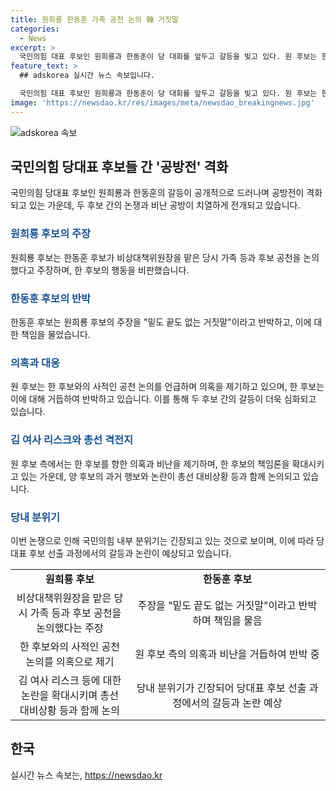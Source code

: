 ```yaml
---
title: 원희룡 한동훈 가족 공천 논의 韓 거짓말
categories:
  - News
excerpt: >
  국민의힘 대표 후보인 원희룡과 한동훈이 당 대회를 앞두고 갈등을 빚고 있다. 원 후보는 한 후보가 가족 등과 공천 논의를 한 것을 주장하며 비판했지만, 한 후보는 이를 거짓 주장으로 반박했다. 또한, 김건희 여사의 사과를 무시한 의혹을 펴며 갈등이 고조되고 있다. 이에 당 내에서는 각 후보의 책임론을 놓고 논란이 일고 있다. 클릭해서 더 알아보세요!
feature_text: >
  ## adskorea 실시간 뉴스 속보입니다.

  국민의힘 대표 후보인 원희룡과 한동훈이 당 대회를 앞두고 갈등을 빚고 있다. 원 후보는 한 후보가 가족 등과 공천 논의를 한 것을 주장하며 비판했지만, 한 후보는 이를 거짓 주장으로 반박했다. 또한, 김건희 여사의 사과를 무시한 의혹을 펴며 갈등이 고조되고 있다. 이에 당 내에서는 각 후보의 책임론을 놓고 논란이 일고 있다. 클릭해서 더 알아보세요!
image: 'https://newsdao.kr/res/images/meta/newsdao_breakingnews.jpg'
---
```


<p><img src="https://newsdao.kr/res/images/meta/newsdao_breakingnews.jpg" alt="adskorea 속보" /></p>

<h2 data-ke-size="size26">국민의힘 당대표 후보들 간 '공방전' 격화</h2>

<p data-ke-size="size16">국민의힘 당대표 후보인 원희룡과 한동훈의 갈등이 공개적으로 드러나며 공방전이 격화되고 있는 가운데, 두 후보 간의 논쟁과 비난 공방이 치열하게 전개되고 있습니다.</p>

<h3><b><span style="color: #1a5490;">원희룡 후보의 주장</span></b></h3>

<p data-ke-size="size16">원희룡 후보는 한동훈 후보가 비상대책위원장을 맡은 당시 가족 등과 후보 공천을 논의했다고 주장하며, 한 후보의 행동을 비판했습니다.</p>

<h3><b><span style="color: #1a5490;">한동훈 후보의 반박</span></b></h3>

<p data-ke-size="size16">한동훈 후보는 원희룡 후보의 주장을 "밑도 끝도 없는 거짓말"이라고 반박하고, 이에 대한 책임을 물었습니다.</p>

<h3><b><span style="color: #1a5490;">의혹과 대응</span></b></h3>

<p data-ke-size="size16">원 후보는 한 후보와의 사적인 공천 논의를 언급하며 의혹을 제기하고 있으며, 한 후보는 이에 대해 거듭하여 반박하고 있습니다. 이를 통해 두 후보 간의 갈등이 더욱 심화되고 있습니다.</p>

<h3><b><span style="color: #1a5490;">김 여사 리스크와 총선 격전지</span></b></h3>

<p data-ke-size="size16">원 후보 측에서는 한 후보를 향한 의혹과 비난을 제기하며, 한 후보의 책임론을 확대시키고 있는 가운데, 양 후보의 과거 행보와 논란이 총선 대비상황 등과 함께 논의되고 있습니다.</p>

<h3><b><span style="color: #1a5490;">당내 분위기</span></b></h3>

<p data-ke-size="size16">이번 논쟁으로 인해 국민의힘 내부 분위기는 긴장되고 있는 것으로 보이며, 이에 따라 당대표 후보 선출 과정에서의 갈등과 논란이 예상되고 있습니다.</p>

<table>
   <colgroup><col width="190">
   </colgroup><tbody>
      <tr>
         <td style="text-align: center; height: 17px;"><b>원희룡 후보</b></td>
         <td style="text-align: center; height: 17px;"><b>한동훈 후보</b></td>
      </tr>
      <tr>
         <td style="text-align: center; height: 17px;">비상대책위원장을 맡은 당시 가족 등과 후보 공천을 논의했다는 주장</td>
         <td style="text-align: center; height: 17px;">주장을 "밑도 끝도 없는 거짓말"이라고 반박하며 책임을 물음</td>
      </tr>
      <tr>
         <td style="text-align: center; height: 17px;">한 후보와의 사적인 공천 논의를 의혹으로 제기</td>
         <td style="text-align: center; height: 17px;">원 후보 측의 의혹과 비난을 거듭하여 반박 중</td>
      </tr>
      <tr>
         <td style="text-align: center; height: 17px;">김 여사 리스크 등에 대한 논란을 확대시키며 총선 대비상황 등과 함께 논의</td>
         <td style="text-align: center; height: 17px;">당내 분위기가 긴장되어 당대표 후보 선출 과정에서의 갈등과 논란 예상</td>
      </tr>
   </tbody>
</table>

<h2 data-ke-size="size26">한국</h2>
실시간 뉴스 속보는, <a href="https://newsdao.kr" rel="dofollow">https://newsdao.kr</a>


